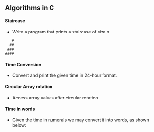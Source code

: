 ## Algorithms in C 

#### 

#### Staircase
- Write a program that prints a staircase of size n
```
   #
  ##
 ###
####
```
#### Time Conversion
- Convert and print the given time in 24-hour format.

#### Circular Array rotation
- Access array values after circular rotation

#### Time in words
- Given the time in numerals we may convert it into words, as shown below:



